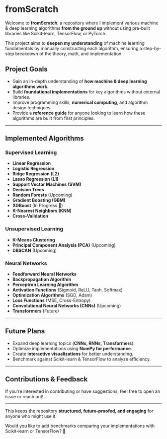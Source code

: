 # fromScratch

Welcome to **fromScratch**, a repository where I implement various machine & deep learning algorithms **from the ground up** without using pre-built libraries like Scikit-learn, TensorFlow, or PyTorch. 

This project aims to **deepen my understanding** of machine learning fundamentals by manually constructing each algorithm, ensuring a step-by-step breakdown of the theory, math, and implementation.

## Project Goals

- Gain an in-depth understanding of **how machine & deep learning algorithms work**.
- Build **foundational implementations** for key algorithms without external libraries.
- Improve programming skills, **numerical computing**, and algorithm design techniques.
- Provide a **reference guide** for anyone looking to learn how these algorithms are built from first principles.

---

## Implemented Algorithms

### **Supervised Learning**
- **Linear Regression**
- **Logistic Regression**
- **Ridge Regression (L2)**
- **Lasso Regression (L1)**
- **Support Vector Machines (SVM)**
- **Decision Trees**
- **Random Forests** (Upcoming)
- **Gradient Boosting (GBM)**
- **XGBoost** (In Progress 🚀)
- **K-Nearest Neighbors (KNN)**
- **Cross-Validation**

### **Unsupervised Learning**
- **K-Means Clustering**
- **Principal Component Analysis (PCA)** (Upcoming)
- **DBSCAN** (Upcoming)

### **Neural Networks**
- **Feedforward Neural Networks**
- **Backpropagation Algorithm**
- **Perceptron Learning Algorithm**
- **Activation Functions** (Sigmoid, ReLU, Tanh, Softmax)
- **Optimization Algorithms** (SGD, Adam)
- **Loss Functions** (MSE, Cross-Entropy)
- **Convolutional Neural Networks (CNNs)** (Upcoming)
- **Transformers** (Future)

---

## Future Plans
- Expand deep learning topics (**CNNs, RNNs, Transformers**).
- Optimize implementations using **NumPy for performance**.
- Create **interactive visualizations** for better understanding.
- Benchmark against Scikit-learn & TensorFlow to analyze efficiency.

---

## Contributions & Feedback
If you're interested in contributing or have suggestions, feel free to open an issue or reach out!

---

This keeps the repository **structured, future-proofed, and engaging** for anyone who might use it.

Would you like to add benchmarks comparing your implementations with Scikit-learn or TensorFlow? 🚀
